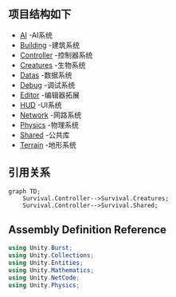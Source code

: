 ## 项目结构如下

* [AI]() -AI系统
* [Building]() -建筑系统
* [Controller]() -控制器系统
* [Creatures]() -生物系统
* [Datas]() -数据系统
* [Debug]() -调试系统
* [Editor]() -编辑器拓展
* [HUD]() -UI系统
* [Network]() -网路系统
* [Physics]() -物理系统
* [Shared]() -公共库
* [Terrain]() -地形系统

## 引用关系

```mermaid
graph TD;
    Survival.Controller-->Survival.Creatures;
    Survival.Controller-->Survival.Shared;
```

## Assembly Definition Reference

```C#
using Unity.Burst;
using Unity.Collections;
using Unity.Entities;
using Unity.Mathematics;
using Unity.NetCode;
using Unity.Physics;
```